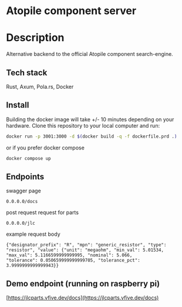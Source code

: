 # Atopile component server

# Description
Alternative backend to the official Atopile component search-engine.

## Tech stack
Rust, Axum, Pola.rs, Docker

## Install
Building the docker image will take +/- 10 minutes depending on your hardware.
Clone this repository to your local computer and run:

```bash
docker run -p 3001:3000 -d $(docker build -q -f dockerfile.prd .)
```

or if you prefer docker compose
```bash
docker compose up
```

## Endpoints
swagger page
```
0.0.0.0/docs
```

post request request for parts
```
0.0.0.0/jlc
```

example request body
```
{"designator_prefix": "R", "mpn": "generic_resistor", "type": "resistor", "value": {"unit": "megaohm", "min_val": 5.01534, "max_val": 5.1166599999999995, "nominal": 5.066,
"tolerance": 0.050659999999999705, "tolerance_pct": 3.9999999999999943}}
```

## Demo endpoint (running on raspberry pi)
[https://jlcparts.vfive.dev/docs](https://jlcparts.vfive.dev/docs)